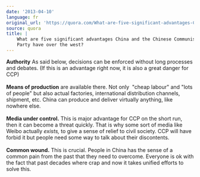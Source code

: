 ```yaml
---
date: '2013-04-10'
language: fr
original_url: 'https://quora.com/What-are-five-significant-advantages-China-and-the-Chinese-Communist-Party-have-over-the-west/answer/Clément-Renaud'
source: quora
title: |
    What are five significant advantages China and the Chinese Communist
    Party have over the west?
---
```


**Authority** As said below, decisions can be enforced without long
processes and debates. (If this is an advantage right now, it is also a
great danger for CCP)\
\
**Means of production** are available there. Not only  \"cheap labour\"
and \"lots of people\" but also actual factories, international
distribution channels, shipment, etc. China can produce and deliver
virtually anything, like nowhere else.\
\
**Media under control.** This is major advantage for CCP on the short
run, then it can become a threat quickly. That is why some sort of media
like Weibo actually *exists,* to give a sense of relief to civil
society. CCP will have forbid it but people need some way to talk about
their discontents.\
\
**Common wound.** This is crucial. People in China has the sense of a
common pain from the past that they need to overcome. Everyone is ok
with the fact that past decades where crap and now it takes unified
efforts to solve this.
